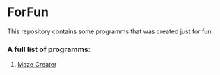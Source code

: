 # ForFun

This repository contains some programms that was created just for fun. 

### A full list of programms:

1. [Maze Creater](https://github.com/EvgrafovMichail/forfun/blob/main/maze_creater.ipynb)
